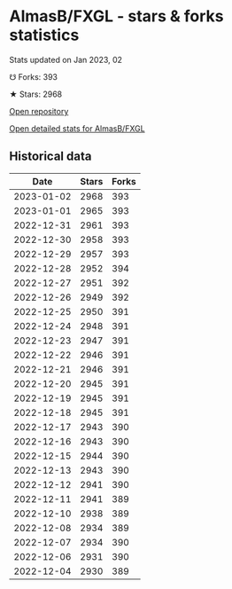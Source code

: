 # AlmasB/FXGL - stars & forks statistics

Stats updated on Jan 2023, 02

☋ Forks: 393

★ Stars: 2968

[Open repository](https://github.com/AlmasB/FXGL)

[Open detailed stats for AlmasB/FXGL](https://reviewgithub.com/rep/AlmasB/FXGL)

## Historical data
| Date | Stars | Forks |
|------|-------|-------|
| 2023-01-02 | 2968 | 393 | 
| 2023-01-01 | 2965 | 393 | 
| 2022-12-31 | 2961 | 393 | 
| 2022-12-30 | 2958 | 393 | 
| 2022-12-29 | 2957 | 393 | 
| 2022-12-28 | 2952 | 394 | 
| 2022-12-27 | 2951 | 392 | 
| 2022-12-26 | 2949 | 392 | 
| 2022-12-25 | 2950 | 391 | 
| 2022-12-24 | 2948 | 391 | 
| 2022-12-23 | 2947 | 391 | 
| 2022-12-22 | 2946 | 391 | 
| 2022-12-21 | 2946 | 391 | 
| 2022-12-20 | 2945 | 391 | 
| 2022-12-19 | 2945 | 391 | 
| 2022-12-18 | 2945 | 391 | 
| 2022-12-17 | 2943 | 390 | 
| 2022-12-16 | 2943 | 390 | 
| 2022-12-15 | 2944 | 390 | 
| 2022-12-13 | 2943 | 390 | 
| 2022-12-12 | 2941 | 390 | 
| 2022-12-11 | 2941 | 389 | 
| 2022-12-10 | 2938 | 389 | 
| 2022-12-08 | 2934 | 389 | 
| 2022-12-07 | 2934 | 390 | 
| 2022-12-06 | 2931 | 390 | 
| 2022-12-04 | 2930 | 389 | 

